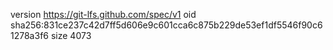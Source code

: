 version https://git-lfs.github.com/spec/v1
oid sha256:831ce237c42d7ff5d606e9c601cca6c875b229de53ef1df5546f90c61278a3f6
size 4073
